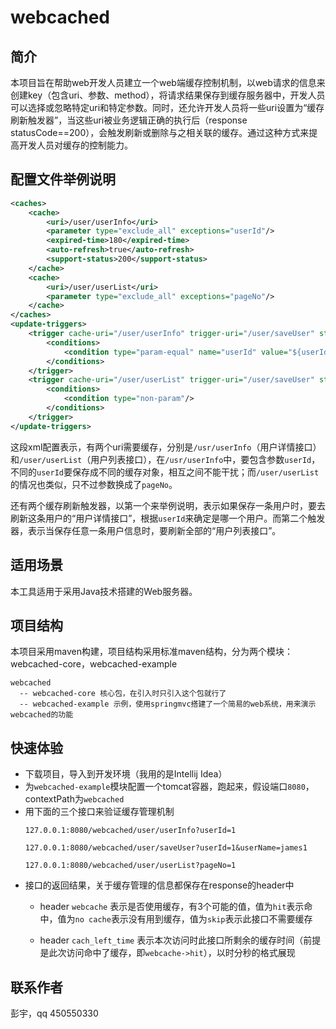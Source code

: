 # webcached

## 简介
本项目旨在帮助web开发人员建立一个web端缓存控制机制，以web请求的信息来创建key（包含uri、参数、method），将请求结果保存到缓存服务器中，开发人员可以选择或忽略特定uri和特定参数。同时，还允许开发人员将一些uri设置为“缓存刷新触发器”，当这些uri被业务逻辑正确的执行后（response statusCode==200），会触发刷新或删除与之相关联的缓存。通过这种方式来提高开发人员对缓存的控制能力。

## 配置文件举例说明
```xml
<caches>
	<cache>
		<uri>/user/userInfo</uri>
		<parameter type="exclude_all" exceptions="userId"/>
		<expired-time>180</expired-time>
		<auto-refresh>true</auto-refresh>
		<support-status>200</support-status>
	</cache>
	<cache>
		<uri>/user/userList</uri>
		<parameter type="exclude_all" exceptions="pageNo"/>
	</cache>
</caches>
<update-triggers>
	<trigger cache-uri="/user/userInfo" trigger-uri="/user/saveUser" strategy="refresh" scope="specific">
		<conditions>
			<condition type="param-equal" name="userId" value="${userId}"/>
		</conditions>
	</trigger>
	<trigger cache-uri="/user/userList" trigger-uri="/user/saveUser" strategy="refresh" scope="all">
		<conditions>
			<condition type="non-param"/>
		</conditions>
	</trigger>
</update-triggers>
```
这段xml配置表示，有两个uri需要缓存，分别是`/usr/userInfo`（用户详情接口）和`/user/userList`（用户列表接口），在`/usr/userInfo`中，要包含参数`userId`，不同的`userId`要保存成不同的缓存对象，相互之间不能干扰；而`/user/userList`的情况也类似，只不过参数换成了`pageNo`。

还有两个缓存刷新触发器，以第一个来举例说明，表示如果保存一条用户时，要去刷新这条用户的“用户详情接口”，根据`userId`来确定是哪一个用户。而第二个触发器，表示当保存任意一条用户信息时，要刷新全部的“用户列表接口”。

## 适用场景
本工具适用于采用Java技术搭建的Web服务器。

## 项目结构
本项目采用maven构建，项目结构采用标准maven结构，分为两个模块：webcached-core，webcached-example

```
webcached
  -- webcached-core 核心包，在引入时只引入这个包就行了
  -- webcached-example 示例，使用springmvc搭建了一个简易的web系统，用来演示webcached的功能
```
  
## 快速体验
- 下载项目，导入到开发环境（我用的是Intellij Idea）
- 为`webcached-example`模块配置一个tomcat容器，跑起来，假设端口`8080`，contextPath为`webcached`
- 用下面的三个接口来验证缓存管理机制
	```
	127.0.0.1:8080/webcached/user/userInfo?userId=1
	
	127.0.0.1:8080/webcached/user/saveUser?userId=1&userName=james1
	
	127.0.0.1:8080/webcached/user/userList?pageNo=1
	```
- 接口的返回结果，关于缓存管理的信息都保存在response的header中  
	- header `webcache` 表示是否使用缓存，有3个可能的值，值为`hit`表示命中，值为`no cache`表示没有用到缓存，值为`skip`表示此接口不需要缓存

	- header `cach_left_time` 表示本次访问时此接口所剩余的缓存时间（前提是此次访问命中了缓存，即`webcache->hit`），以时分秒的格式展现

## 联系作者
彭宇，qq 450550330
